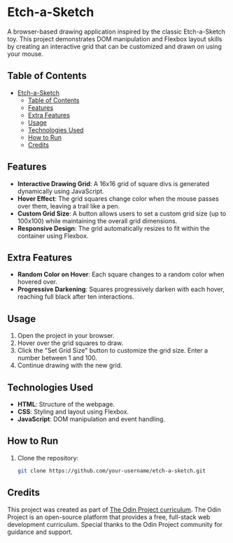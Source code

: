 # Etch-a-Sketch

A browser-based drawing application inspired by the classic Etch-a-Sketch toy. This project demonstrates DOM manipulation and Flexbox layout skills by creating an interactive grid that can be customized and drawn on using your mouse.

## Table of Contents
- [Etch-a-Sketch](#etch-a-sketch)
  - [Table of Contents](#table-of-contents)
  - [Features](#features)
  - [Extra Features](#extra-features)
  - [Usage](#usage)
  - [Technologies Used](#technologies-used)
  - [How to Run](#how-to-run)
  - [Credits](#credits)

## Features
- **Interactive Drawing Grid**: A 16x16 grid of square divs is generated dynamically using JavaScript.
- **Hover Effect**: The grid squares change color when the mouse passes over them, leaving a trail like a pen.
- **Custom Grid Size**: A button allows users to set a custom grid size (up to 100x100) while maintaining the overall grid dimensions.
- **Responsive Design**: The grid automatically resizes to fit within the container using Flexbox.

## Extra Features
- **Random Color on Hover**: Each square changes to a random color when hovered over.
- **Progressive Darkening**: Squares progressively darken with each hover, reaching full black after ten interactions.

## Usage
1. Open the project in your browser.
2. Hover over the grid squares to draw.
3. Click the "Set Grid Size" button to customize the grid size. Enter a number between 1 and 100.
4. Continue drawing with the new grid.

## Technologies Used
- **HTML**: Structure of the webpage.
- **CSS**: Styling and layout using Flexbox.
- **JavaScript**: DOM manipulation and event handling.

## How to Run
1. Clone the repository:
   ```bash
   git clone https://github.com/your-username/etch-a-sketch.git

## Credits 

This project was created as part of [The Odin Project curriculum](https://www.theodinproject.com). The Odin Project is an open-source platform that provides a free, full-stack web development curriculum. Special thanks to the Odin Project community for guidance and support.